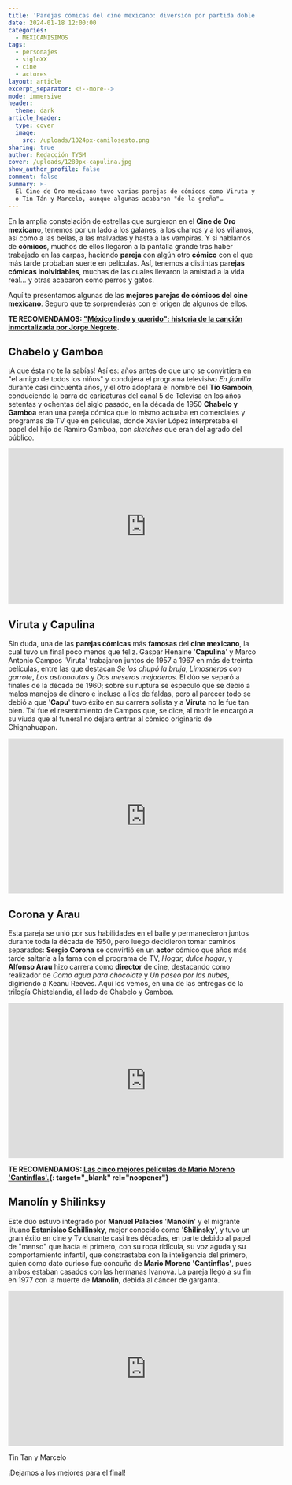 ```yaml
---
title: 'Parejas cómicas del cine mexicano: diversión por partida doble '
date: 2024-01-18 12:00:00
categories:
  - MEXICANISIMOS
tags:
  - personajes
  - sigloXX
  - cine
  - actores
layout: article
excerpt_separator: <!--more-->
mode: immersive
header:
  theme: dark
article_header:
  type: cover
  image:
    src: /uploads/1024px-camilosesto.png
sharing: true
author: Redacción TYSM
cover: /uploads/1280px-capulina.jpg
show_author_profile: false
comment: false
summary: >-
  El Cine de Oro mexicano tuvo varias parejas de cómicos como Viruta y Capulina
  o Tin Tán y Marcelo, aunque algunas acabaron "de la greña"…
---
```

En la amplia constelación de estrellas que surgieron en el **Cine de Oro mexican**o, tenemos por un lado a los galanes, a los charros y a los villanos, así como a las bellas, a las malvadas y hasta a las vampiras. Y si hablamos de **cómicos**, muchos de ellos llegaron a la pantalla grande tras haber trabajado en las carpas, haciendo **pareja** con algún otro **cómico** con el que más tarde probaban suerte en películas. Así, tenemos a distintas par**ejas cómicas inolvidables**, muchas de las cuales llevaron la amistad a la vida real… y otras acabaron como perros y gatos.

Aquí te presentamos algunas de las **mejores parejas de cómicos del cine mexicano**. Seguro que te sorprenderás con el origen de algunos de ellos.

**TE RECOMENDAMOS: ["México lindo y querido": historia de la canción inmortalizada por Jorge Negrete](__notset__).**

## Chabelo y Gamboa

¡A que ésta no te la sabías! Así es: años antes de que uno se convirtiera en "el amigo de todos los niños" y condujera el programa televisivo *En familia* durante casi cincuenta años, y el otro adoptara el nombre del **Tío Gamboín**, conduciendo la barra de caricaturas del canal 5 de Televisa en los años setentas y ochentas del siglo pasado, en la década de 1950 **Chabelo y Gamboa** eran una pareja cómica que lo mismo actuaba en comerciales y programas de TV que en películas, donde Xavier López interpretaba el papel del hijo de Ramiro Gamboa, con *sketches* que eran del agrado del público.

<iframe width="560" height="315" src="https://www.youtube.com/embed/jbMeppsg_QA?si=OzvZSib3eC_3Ab2P&amp;start=4" title="YouTube video player" frameborder="0" allow="accelerometer; autoplay; clipboard-write; encrypted-media; gyroscope; picture-in-picture; web-share" allowfullscreen=""></iframe>

## Viruta y Capulina

Sin duda, una de las **parejas cómicas** más **famosas** del **cine mexicano**, la cual tuvo un final poco menos que feliz. Gaspar Henaine '**Capulina**' y Marco Antonio Campos 'Viruta' trabajaron juntos de 1957 a 1967 en más de treinta películas, entre las que destacan *Se los chupó la bruja*, *Limosneros con garrote*, *Los astronautas* y *Dos meseros majaderos*. El dúo se separó a finales de la década de 1960; sobre su ruptura se especuló que se debió a malos manejos de dinero e incluso a líos de faldas, pero al parecer todo se debió a que '**Capu**' tuvo éxito en su carrera solista y a **Viruta** no le fue tan bien. Tal fue el resentimiento de Campos que, se dice, al morir le encargó a su viuda que al funeral no dejara entrar al cómico originario de Chignahuapan.

<iframe width="560" height="315" src="https://www.youtube.com/embed/Ovp0ZhWdLZA?si=B8aJ9KDNcPXzcZeO&amp;start=4" title="YouTube video player" frameborder="0" allow="accelerometer; autoplay; clipboard-write; encrypted-media; gyroscope; picture-in-picture; web-share" allowfullscreen=""></iframe>

## Corona y Arau

Esta pareja se unió por sus habilidades en el baile y permanecieron juntos durante toda la década de 1950, pero luego decidieron tomar caminos separados: **Sergio Corona** se convirtió en un **actor** cómico que años más tarde saltaría a la fama con el programa de TV, *Hogar, dulce hogar*, y **Alfonso Arau** hizo carrera como **director** de cine, destacando como realizador de *Como agua para chocolate* y *Un paseo por las nubes*, digiriendo a Keanu Reeves. Aquí los vemos, en una de las entregas de la trilogía Chistelandia, al lado de Chabelo y Gamboa.

<iframe width="560" height="315" src="https://www.youtube.com/embed/g1Zw11zsw2Q?si=0Vu3gtKALo_jToZ9&amp;start=4" title="YouTube video player" frameborder="0" allow="accelerometer; autoplay; clipboard-write; encrypted-media; gyroscope; picture-in-picture; web-share" allowfullscreen=""></iframe>

**TE RECOMENDAMOS: [Las cinco mejores películas de Mario Moreno 'Cantinflas'.](https://blog.tonoysumariachi.com/mexicanisimos/2022/09/26/las-cinco-mejores-peliculas-de-mario-moreno-cantinflas.html){: target="_blank" rel="noopener"}**

## Manolín y Shilinksy

Este dúo estuvo integrado por **Manuel Palacios** '**Manolín**' y el migrante lituano **Estanislao Schillinsky**, mejor conocido como '**Shilinsky**', y tuvo un gran éxito en cine y Tv durante casi tres décadas, en parte debido al papel de "menso" que hacía el primero, con su ropa ridícula, su voz aguda y su comportamiento infantil, que constrastaba con la inteligencia del primero, quien como dato curioso fue concuño de **Mario Moreno 'Cantinflas'**, pues ambos estaban casados con las hermanas Ivanova. La pareja llegó a su fin en 1977 con la muerte de **Manolín**, debida al cáncer de garganta.

<iframe width="560" height="315" src="https://www.youtube.com/embed/CSnMfU5nkno?si=pfME9JnRsBRKmP7t&amp;start=4" title="YouTube video player" frameborder="0" allow="accelerometer; autoplay; clipboard-write; encrypted-media; gyroscope; picture-in-picture; web-share" allowfullscreen=""></iframe>

Tin Tan y Marcelo

¡Dejamos a los mejores para el final!